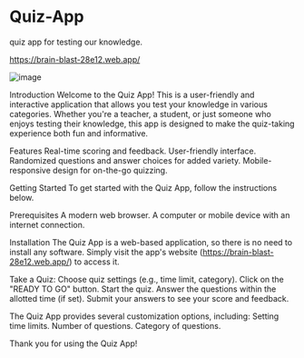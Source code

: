 # Quiz-App
quiz app for testing our knowledge.

https://brain-blast-28e12.web.app/

![image](https://github.com/petboa/Quiz-App/assets/112291489/279440e0-6434-476c-9923-22f19dad1f61)



Introduction
Welcome to the Quiz App! This is a user-friendly and interactive application that allows you test your knowledge in various categories. Whether you're a teacher, a student, or just someone who enjoys testing their knowledge, this app is designed to make the quiz-taking experience both fun and informative.


Features
Real-time scoring and feedback.
User-friendly interface.
Randomized questions and answer choices for added variety.
Mobile-responsive design for on-the-go quizzing.


Getting Started
To get started with the Quiz App, follow the instructions below.

Prerequisites
A modern web browser.
A computer or mobile device with an internet connection.

Installation
The Quiz App is a web-based application, so there is no need to install any software. Simply visit the app's website (https://brain-blast-28e12.web.app/) to access it.


Take a Quiz:
Choose quiz settings (e.g., time limit, category).
Click on the "READY TO GO" button.
Start the quiz.
Answer the questions within the allotted time (if set).
Submit your answers to see your score and feedback.

The Quiz App provides several customization options, including:
Setting time limits.
Number of questions.
Category of questions.

Thank you for using the Quiz App!
